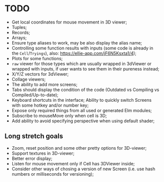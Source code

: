 # TODO

* Get local coordinates for mouse movement in 3D viewer;
* Tuples;
* Records;
* Arrays;
* Ensure type aliases to work, may be also display the alias name;
* Controlling some function results with inputs (some code is already in the `Cell`/`Tryings`), also: https://ellie-app.com/jF6N5Ksxta1/4);
* Plots for some functions;
* `raw` viewer for those types which are usually wrapped in 3dViewer or wrapped with inputs, if user wants to see them in their pureness instead;
* X/Y/Z vectors for 3dViewer;
* Collage viewers;
* The ability to add more screens;
* Tabs should display the condition of the code (Outdated vs Compiling vs Compiled/Up-to-date);
* Keyboard shortcuts in the interface; Ability to quickly switch Screens with some hotkey and/or number key;
* Expose only required things from all used or generated Elm modules;
* Subscribe to mouseMove only when cell is 3D;
* Add ability to avoid specifying perspective when using default shader;

## Long stretch goals

* Zoom, reset position and some other pretty options for 3D-viewer;
* Support textures in 3D-viewer;
* Better error display;
* Listen for mouse movement only if Cell has 3DViewer inside;
* Consider other ways of chosing a version of new Screen (i.e. use hash numbers or milliseconds for versioning);
